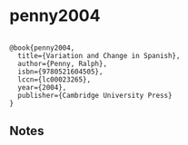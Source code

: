 # penny2004




```

@book{penny2004,
  title={Variation and Change in Spanish},
  author={Penny, Ralph},
  isbn={9780521604505},
  lccn={lc00023265},
  year={2004},
  publisher={Cambridge University Press}
}

```




## Notes

